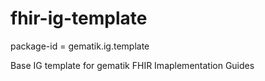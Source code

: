 # fhir-ig-template
package-id = gematik.ig.template

Base IG template for gematik FHIR Imaplementation Guides
